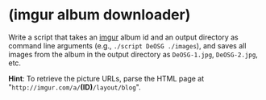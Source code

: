 # (imgur album downloader)
<div class="md"><p>Write a script that takes an <a href="http://imgur.com">imgur</a> album id and an output directory as command line arguments (e.g., <code>./script DeOSG ./images</code>), and saves all images from the album in the output directory as <code>DeOSG-1.jpg</code>, <code>DeOSG-2.jpg</code>, etc.</p>
<p><strong>Hint</strong>: To retrieve the picture URLs, parse the HTML page at "<code>http://imgur.com/a/</code><strong>(ID)</strong><code>/layout/blog</code>".</p>
</div>

